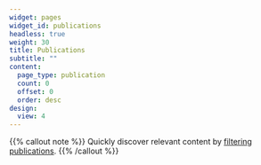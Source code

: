 ```yaml
---
widget: pages
widget_id: publications
headless: true
weight: 30
title: Publications
subtitle: ""
content:
  page_type: publication
  count: 0
  offset: 0
  order: desc
design:
  view: 4
---
```


{{% callout note %}}
Quickly discover relevant content by [filtering publications](./publication/).
{{% /callout %}}

